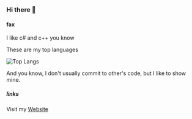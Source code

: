### Hi there 👋

#### fax

I like c# and c++ you know

These are my top languages

![Top Langs](https://github-readme-stats.vercel.app/api/top-langs/?username=mxp2095onetechguy)

And you know, I don't usually commit to other's code, but I like to show mine.

<!--
**MXP2095onetechguy/mxp2095onetechguy** is a ✨ _special_ ✨ repository because its `README.md` (this file) appears on your GitHub profile.

Here are some ideas to get you started:

- 🔭 I’m currently working on ...
- 🌱 I’m currently learning ...
- 👯 I’m looking to collaborate on ...
- 🤔 I’m looking for help with ...
- 💬 Ask me about ...
- 📫 How to reach me: ...
- 😄 Pronouns: ...
- ⚡ Fun fact: ...
-->

##### links
Visit my [Website](https://mxp2095onetechguy.github.io)
